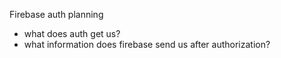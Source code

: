 Firebase auth planning

- what does auth get us?
- what information does firebase send us after authorization?
